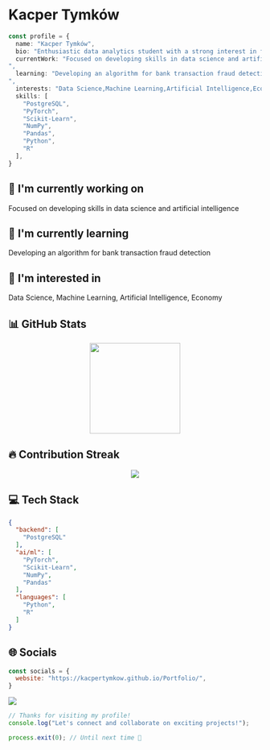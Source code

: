 # Kacper Tymków

```typescript
const profile = {
  name: "Kacper Tymków",
  bio: "Enthusiastic data analytics student with a strong interest in finance and economics. Fast learner with hands-on skills in Python, SQL, and data visualization. Passionate about making sense of messy data",
  currentWork: "Focused on developing skills in data science and artificial intelligence
",
  learning: "Developing an algorithm for bank transaction fraud detection
",
  interests: "Data Science,Machine Learning,Artificial Intelligence,Economy",
  skills: [
    "PostgreSQL",
    "PyTorch",
    "Scikit-Learn",
    "NumPy",
    "Pandas",
    "Python",
    "R"
  ],
}
```

## 🔭 I'm currently working on

Focused on developing skills in data science and artificial intelligence


## 🌱 I'm currently learning

Developing an algorithm for bank transaction fraud detection


## 👀 I'm interested in

Data Science, Machine Learning, Artificial Intelligence, Economy

## 📊 GitHub Stats

<!-- ⚠️ Important: Replace 'YOUR-USERNAME' with your actual GitHub username in the URL below -->
<div align="center">
  <img height="180em" src="https://github-readme-stats.vercel.app/api?username=YOUR-USERNAME&show_icons=true&theme=dark&include_all_commits=true&count_private=true"/>
</div>

## 🔥 Contribution Streak

<!-- ⚠️ Important: Replace 'YOUR-USERNAME' with your actual GitHub username in the URL below -->
<div align="center">
  <img src="https://github-readme-streak-stats.herokuapp.com/?user=YOUR-USERNAME&theme=dark&hide_border=false" />
</div>

## 💻 Tech Stack

```json
{
  "backend": [
    "PostgreSQL"
  ],
  "ai/ml": [
    "PyTorch",
    "Scikit-Learn",
    "NumPy",
    "Pandas"
  ],
  "languages": [
    "Python",
    "R"
  ]
}
```

## 🌐 Socials

```javascript
const socials = {
  website: "https://kacpertymkow.github.io/Portfolio/",
}
```

<div>
<a href="https://kacpertymkow.github.io/Portfolio/"><img src="https://img.shields.io/badge/website-%23000000.svg?style=for-the-badge&logo=website&logoColor=white" /></a> 
</div>

```typescript
// Thanks for visiting my profile!
console.log("Let's connect and collaborate on exciting projects!");

process.exit(0); // Until next time 👋
```
